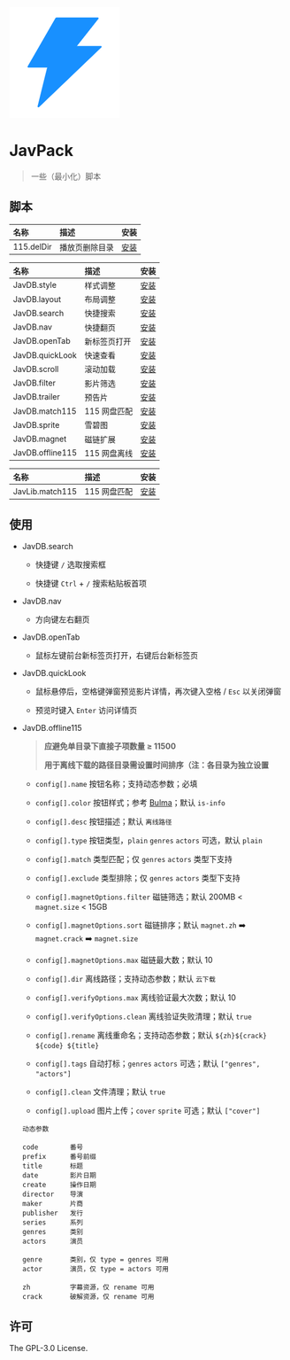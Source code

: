 ![JavPack](./assets/icon.png)

# JavPack

> 一些（最小化）脚本

## 脚本

| 名称       | 描述           | 安装                                                                         |
| :--------- | :------------- | :--------------------------------------------------------------------------- |
| 115.delDir | 播放页删除目录 | [安装](https://github.com/bolin-dev/JavPack/raw/main/115/115.delDir.user.js) |

| 名称             | 描述         | 安装                                                                                 |
| :--------------- | :----------- | :----------------------------------------------------------------------------------- |
| JavDB.style      | 样式调整     | [安装](https://github.com/bolin-dev/JavPack/raw/main/javdb/JavDB.style.user.js)      |
| JavDB.layout     | 布局调整     | [安装](https://github.com/bolin-dev/JavPack/raw/main/javdb/JavDB.layout.user.js)     |
| JavDB.search     | 快捷搜索     | [安装](https://github.com/bolin-dev/JavPack/raw/main/javdb/JavDB.search.user.js)     |
| JavDB.nav        | 快捷翻页     | [安装](https://github.com/bolin-dev/JavPack/raw/main/javdb/JavDB.nav.user.js)        |
| JavDB.openTab    | 新标签页打开 | [安装](https://github.com/bolin-dev/JavPack/raw/main/javdb/JavDB.openTab.user.js)    |
| JavDB.quickLook  | 快速查看     | [安装](https://github.com/bolin-dev/JavPack/raw/main/javdb/JavDB.quickLook.user.js)  |
| JavDB.scroll     | 滚动加载     | [安装](https://github.com/bolin-dev/JavPack/raw/main/javdb/JavDB.scroll.user.js)     |
| JavDB.filter     | 影片筛选     | [安装](https://github.com/bolin-dev/JavPack/raw/main/javdb/JavDB.filter.user.js)     |
| JavDB.trailer    | 预告片       | [安装](https://github.com/bolin-dev/JavPack/raw/main/javdb/JavDB.trailer.user.js)    |
| JavDB.match115   | 115 网盘匹配 | [安装](https://github.com/bolin-dev/JavPack/raw/main/javdb/JavDB.match115.user.js)   |
| JavDB.sprite     | 雪碧图       | [安装](https://github.com/bolin-dev/JavPack/raw/main/javdb/JavDB.sprite.user.js)     |
| JavDB.magnet     | 磁链扩展     | [安装](https://github.com/bolin-dev/JavPack/raw/main/javdb/JavDB.magnet.user.js)     |
| JavDB.offline115 | 115 网盘离线 | [安装](https://github.com/bolin-dev/JavPack/raw/main/javdb/JavDB.offline115.user.js) |

| 名称            | 描述         | 安装                                                                                 |
| :-------------- | :----------- | :----------------------------------------------------------------------------------- |
| JavLib.match115 | 115 网盘匹配 | [安装](https://github.com/bolin-dev/JavPack/raw/main/javlib/JavLib.match115.user.js) |

## 使用

- JavDB.search

  - 快捷键 `/` 选取搜索框

  - 快捷键 `Ctrl` + `/` 搜索粘贴板首项

- JavDB.nav

  - 方向键左右翻页

- JavDB.openTab

  - 鼠标左键前台新标签页打开，右键后台新标签页

- JavDB.quickLook

  - 鼠标悬停后，空格键弹窗预览影片详情，再次键入空格 / `Esc` 以关闭弹窗

  - 预览时键入 `Enter` 访问详情页

- JavDB.offline115

  > **应避免单目录下直接子项数量 ≥ 11500**
  >
  > **用于离线下载的路径目录需设置时间排序（注：各目录为独立设置**

  - `config[].name` 按钮名称；支持动态参数；必填

  - `config[].color` 按钮样式；参考 [Bulma](https://bulma.io/documentation/elements/button/#colors)；默认 `is-info`

  - `config[].desc` 按钮描述；默认 `离线路径`

  - `config[].type` 按钮类型，`plain` `genres` `actors` 可选，默认 `plain`

  - `config[].match` 类型匹配；仅 `genres` `actors` 类型下支持

  - `config[].exclude` 类型排除；仅 `genres` `actors` 类型下支持

  - `config[].magnetOptions.filter` 磁链筛选；默认 200MB < `magnet.size` < 15GB

  - `config[].magnetOptions.sort` 磁链排序；默认 `magnet.zh` ➡️ `magnet.crack` ➡️ `magnet.size`

  - `config[].magnetOptions.max` 磁链最大数；默认 10

  - `config[].dir` 离线路径；支持动态参数；默认 `云下载`

  - `config[].verifyOptions.max` 离线验证最大次数；默认 10

  - `config[].verifyOptions.clean` 离线验证失败清理；默认 `true`

  - `config[].rename` 离线重命名；支持动态参数；默认 `${zh}${crack} ${code} ${title}`

  - `config[].tags` 自动打标；`genres` `actors` 可选；默认 `["genres", "actors"]`

  - `config[].clean` 文件清理；默认 `true`

  - `config[].upload` 图片上传；`cover` `sprite` 可选；默认 `["cover"]`

  ```
  动态参数

  code        番号
  prefix      番号前缀
  title       标题
  date        影片日期
  create      操作日期
  director    导演
  maker       片商
  publisher   发行
  series      系列
  genres      类别
  actors      演员

  genre       类别，仅 type = genres 可用
  actor       演员，仅 type = actors 可用

  zh          字幕资源，仅 rename 可用
  crack       破解资源，仅 rename 可用
  ```

## 许可

The GPL-3.0 License.

